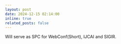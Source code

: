 ```yaml
---
layout: post
date: 2024-12-15 02:14:00
inline: true
related_posts: false
---
```


Will serve as SPC for WebConf(Short), IJCAI and SIGIR.